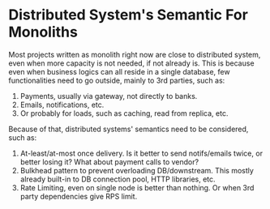 # Distributed System's Semantic For Monoliths

Most projects written as monolith right now are close to distributed system, even when more capacity is not needed, if not already is.
This is because even when business logics can all reside in a single database, few functionalities need to go outside, mainly to 3rd parties, such as:

1. Payments, usually via gateway, not directly to banks.
2. Emails, notifications, etc.
3. Or probably for loads, such as caching, read from replica, etc.

Because of that, distributed systems' semantics need to be considered, such as:

1. At-least/at-most once delivery. Is it better to send notifs/emails twice, or better losing it? What about payment calls to vendor?
2. Bulkhead pattern to prevent overloading DB/downstream. This mostly already built-in to DB connection pool, HTTP libraries, etc.
3. Rate Limiting, even on single node is better than nothing. Or when 3rd party dependencies give RPS limit.
